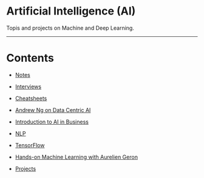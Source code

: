 # Artificial Intelligence (AI)

Topis and projects on Machine and Deep Learning.

----

Contents 
=======================

* [Notes](https://github.com/dimi-fn/Various-Data-Science-Scripts/blob/main/AI/Notes.md)

* [Interviews](https://github.com/dimi-fn/Various-Data-Science-Scripts/tree/main/AI/Interviews)    

* [Cheatsheets](https://github.com/dimi-fn/Various-Data-Science-Scripts/tree/main/AI/Cheatsheets)

* [Andrew Ng on Data Centric AI](https://github.com/dimi-fn/Various-Data-Science-Scripts/tree/main/AI/Andrew%20Ng%20on%20Data%20Centric%20AI)

* [Introduction to AI in Business](https://github.com/dimi-fn/Various-Data-Science-Scripts/tree/main/AI/Intro%20to%20AI%20in%20Business%20(Udacity))

* [NLP](https://github.com/dimi-fn/Various-Data-Science-Scripts/tree/main/AI/NLP)

* [TensorFlow](https://github.com/dimi-fn/Various-Data-Science-Scripts/tree/main/AI/TensorFlow)

* [Hands-on Machine Learning with Aurelien Geron](https://github.com/dimi-fn/Various-Data-Science-Scripts/tree/main/AI/Hands_on_ML)

* [Projects](https://github.com/dimi-fn/Various-Data-Science-Scripts/tree/main/AI/Projects)